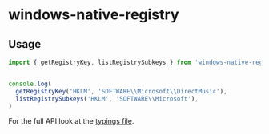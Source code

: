 # windows-native-registry

## Usage

```js
import { getRegistryKey, listRegistrySubkeys } from 'windows-native-registry'


console.log(
  getRegistryKey('HKLM', 'SOFTWARE\\Microsoft\\DirectMusic'),
  listRegistrySubkeys('HKLM', 'SOFTWARE\\Microsoft'),
)

```

For the full API look at the [typings file](./typings/windows-native-registry.d.ts).
